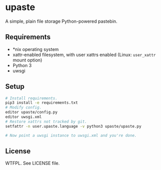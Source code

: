 upaste
======

A simple, plain file storage Python-powered pastebin.

Requirements
------------
* *nix operating system 
* xattr-enabled filesystem, with user xattrs enabled (Linux: `user_xattr` mount option)
* Python 3
* uwsgi

Setup
-----
```bash
# Install requirements.
pip3 install -e requirements.txt
# Modify config.
editor upaste/config.py
editor uwsgi.xml
# Restore xattrs not tracked by git.
setfattr -n user.upaste.language -v python3 upaste/upaste.py

# Now point a uwsgi instance to uwsgi.xml and you're done.
```

License
-------
WTFPL. See LICENSE file.
